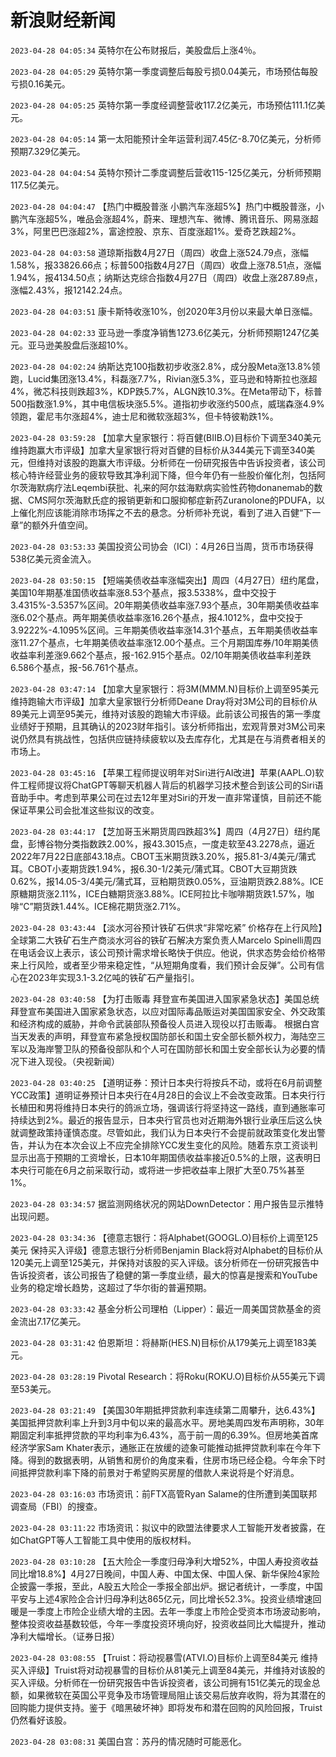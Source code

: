 # 新浪财经新闻
`2023-04-28 04:05:34` 英特尔在公布财报后，美股盘后上涨4％。

`2023-04-28 04:05:29` 英特尔第一季度调整后每股亏损0.04美元，市场预估每股亏损0.16美元。

`2023-04-28 04:05:25` 英特尔第一季度经调整营收117.2亿美元，市场预估111.1亿美元。

`2023-04-28 04:05:14` 第一太阳能预计全年运营利润7.45亿-8.70亿美元，分析师预期7.329亿美元。

`2023-04-28 04:04:54` 英特尔预计二季度调整后营收115-125亿美元，分析师预期117.5亿美元。

`2023-04-28 04:04:47` 【热门中概股普涨 小鹏汽车涨超5%】热门中概股普涨，小鹏汽车涨超5%，唯品会涨超4%，蔚来、理想汽车、微博、腾讯音乐、网易涨超3%，阿里巴巴涨超2%，富途控股、京东、百度涨超1%。爱奇艺跌超2%。

`2023-04-28 04:03:58` 道琼斯指数4月27日（周四）收盘上涨524.79点，涨幅1.58%，报33826.66点；标普500指数4月27日（周四）收盘上涨78.51点，涨幅1.94%，报4134.50点；纳斯达克综合指数4月27日（周四）收盘上涨287.89点，涨幅2.43%，报12142.24点。

`2023-04-28 04:03:51` 康卡斯特收涨10%，创2020年3月份以来最大单日涨幅。

`2023-04-28 04:02:33` 亚马逊一季度净销售1273.6亿美元，分析师预期1247亿美元。亚马逊美股盘后涨超10%。

`2023-04-28 04:02:24` 纳斯达克100指数初步收涨2.8%，成分股Meta涨13.8%领跑，Lucid集团涨13.4%，科磊涨7.7%，Rivian涨5.3%，亚马逊和特斯拉也涨超4%，微芯科技则跌超3%，KDP跌5.7%，ALGN跌10.3%。在Meta带动下，标普500指数涨1.9%，其中电信板块涨5.5%。道指初步收涨约500点，威瑞森涨4.9%领跑，霍尼韦尔涨超4%，迪士尼和微软涨超3%，但卡特彼勒跌1%。

`2023-04-28 03:59:28` 【加拿大皇家银行：将百健(BIIB.O)目标价下调至340美元 维持跑赢大市评级】加拿大皇家银行将对百健的目标价从344美元下调至340美元，但维持对该股的跑赢大市评级。分析师在一份研究报告中告诉投资者，该公司核心特许经营业务的疲软导致其净利润下降，但今年仍有一些股价催化剂，包括阿尔茨海默病疗法Leqembi获批、礼来的阿尔兹海默病实验性药物donanemab的数据、CMS阿尔茨海默氏症的报销更新和口服抑郁症新药Zuranolone的PDUFA，以上催化剂应该能消除市场挥之不去的悬念。分析师补充说，看到了进入百健“下一章”的额外升值空间。

`2023-04-28 03:53:33` 美国投资公司协会（ICI）：4月26日当周，货币市场获得538亿美元资金流入。

`2023-04-28 03:50:15` 【短端美债收益率涨幅突出】周四（4月27日）纽约尾盘，美国10年期基准国债收益率涨8.53个基点，报3.5338%，盘中交投于3.4315%-3.5357%区间。20年期美债收益率涨7.93个基点，30年期美债收益率涨6.02个基点。两年期美债收益率涨16.26个基点，报4.1012%，盘中交投于3.9222%-4.1095%区间。三年期美债收益率涨14.31个基点，五年期美债收益率涨11.27个基点，七年期美债收益率涨12.00个基点。三个月期国库券/10年期美债收益率利差涨9.662个基点，报-162.915个基点。02/10年期美债收益率利差跌6.586个基点，报-56.761个基点。

`2023-04-28 03:47:14` 【加拿大皇家银行：将3M(MMM.N)目标价上调至95美元 维持跑输大市评级】加拿大皇家银行分析师Deane Dray将对3M公司的目标价从89美元上调至95美元，维持对该股的跑输大市评级。此前该公司报告的第一季度业绩好于预期，且其确认的2023财年指引。该分析师指出，宏观背景对3M公司来说仍然具有挑战性，包括供应链持续疲软以及去库存化，尤其是在与消费者相关的市场上。

`2023-04-28 03:45:16` 【苹果工程师提议明年对Siri进行AI改进】苹果(AAPL.O)软件工程师提议将ChatGPT等聊天机器人背后的机器学习技术整合到该公司的Siri语音助手中。考虑到苹果公司在过去12年里对Siri的开发一直非常谨慎，目前还不能保证苹果公司会批准这些拟议的改变。

`2023-04-28 03:44:17` 【芝加哥玉米期货周四跌超3%】周四（4月27日）纽约尾盘，彭博谷物分类指数跌2.00%，报43.3015点，一度走软至43.2278点，逼近2022年7月22日底部43.18点。CBOT玉米期货跌3.20%，报5.81-3/4美元/蒲式耳。CBOT小麦期货跌1.94%，报6.30-1/2美元/蒲式耳。CBOT大豆期货跌0.62%，报14.05-3/4美元/蒲式耳，豆粕期货跌0.05%，豆油期货跌2.88%。ICE原糖期货涨2.11%，ICE白糖期货涨3.88%。ICE阿拉比卡咖啡期货跌1.57%，咖啡“C”期货跌1.44%。ICE棉花期货涨2.71%。

`2023-04-28 03:43:44` 【淡水河谷预计铁矿石供求“非常吃紧” 价格存在上行风险】全球第二大铁矿石生产商淡水河谷的铁矿石解决方案负责人Marcelo Spinelli周四在电话会议上表示，该公司预计需求增长略快于供应。他说，供求态势会给价格带来上行风险，或者至少带来稳定性，“从短期角度看，我们预计会反弹”。公司有信心在2023年实现3.1-3.2亿吨的铁矿石产量指引。

`2023-04-28 03:40:58` 【为打击贩毒 拜登宣布美国进入国家紧急状态】美国总统拜登宣布美国进入国家紧急状态，以应对国际毒品贩运对美国国家安全、外交政策和经济构成的威胁，并命令武装部队预备役人员进入现役以打击贩毒。 根据白宫当天发表的声明，拜登宣布紧急授权国防部长和国土安全部长额外权力，海陆空三军以及海岸警卫队的预备役部队和个人可在国防部长和国土安全部长认为必要的情况下进入现役。（央视新闻）

`2023-04-28 03:40:25` 【道明证券：预计日本央行将按兵不动，或将在6月前调整YCC政策】道明证券预计日本央行在4月28日的会议上不会改变政策。日本央行行长植田和男将维持日本央行的鸽派立场，强调该行将坚持这一路线，直到通胀率可持续达到2%。最近的报告显示，日本央行官员也对近期海外银行业承压后这么快就调整政策持谨慎态度。尽管如此，我们认为日本央行不会提前就政策变化发出警告，并认为在本次会议上不应完全排除YCC发生变化的风险。随着东京工资谈判显示出高于预期的工资增长，日本10年期国债收益率接近0.5%的上限，这表明日本央行可能在6月之前采取行动，或将进一步把收益率上限扩大至0.75%甚至1%。

`2023-04-28 03:34:57` 据监测网络状况的网站DownDetector：用户报告显示推特出现问题。

`2023-04-28 03:34:36` 【德意志银行：将Alphabet(GOOGL.O)目标价上调至125美元 保持买入评级】德意志银行分析师Benjamin Black将对Alphabet的目标价从120美元上调至125美元，并保持对该股的买入评级。该分析师在一份研究报告中告诉投资者，该公司报告了稳健的第一季度业绩，最大的惊喜是搜索和YouTube业务的稳定增长趋势，这超过了华尔街的普遍预期。

`2023-04-28 03:33:42` 基金分析公司理柏（Lipper）：最近一周美国贷款基金的资金流出7.17亿美元。

`2023-04-28 03:31:42` 伯恩斯坦：将赫斯(HES.N)目标价从179美元上调至183美元。

`2023-04-28 03:28:19` Pivotal Research：将Roku(ROKU.O)目标价从55美元下调至53美元。

`2023-04-28 03:21:49` 【美国30年期抵押贷款利率连续第二周攀升，达6.43%】美国抵押贷款利率上升到3月中旬以来的最高水平。房地美周四发布声明称，30年期固定利率抵押贷款的平均利率为6.43%，高于前一周的6.39%。但房地美首席经济学家Sam Khater表示，通胀正在放缓的迹象可能推动抵押贷款利率在今年下降。得到的数据表明，从销售和房价的角度来看，住房市场已经企稳。今年余下时间抵押贷款利率下降的前景对于希望购买房屋的借款人来说将是个好消息。

`2023-04-28 03:16:03` 市场资讯：前FTX高管Ryan Salame的住所遭到美国联邦调查局（FBI）的搜查。

`2023-04-28 03:11:22` 市场资讯：拟议中的欧盟法律要求人工智能开发者披露，在如ChatGPT等人工智能工具中使用的版权材料。

`2023-04-28 03:10:28` 【五大险企一季度归母净利大增52%，中国人寿投资收益同比增18.8%】4月27日晚间，中国人寿、中国太保、中国人保、新华保险4家险企披露一季报，至此，A股五大险企一季报全部出炉。据记者统计，一季度，中国平安与上述4家险企合计归母净利达865亿元，同比增长52.3%。投资业绩增速回暖是一季度上市险企业绩大增的主因。去年一季度上市险企受资本市场波动影响，整体投资收益基数较低，今年一季度投资环境向好，投资收益同比大幅提升，推动净利大幅增长。（证券日报）

`2023-04-28 03:08:55` 【Truist：将动视暴雪(ATVI.O)目标价上调至84美元 维持买入评级】Truist将对动视暴雪的目标价从81美元上调至84美元，并维持对该股的买入评级。分析师在一份研究报告中告诉投资者，该公司拥有151亿美元的现金总额，如果微软在英国公平竞争及市场管理局阻止该交易后放弃收购，将为其潜在的回购能力提供支持。鉴于《暗黑破坏神》即将发布和潜在回购的风险回报，Truist仍然看好该股。

`2023-04-28 03:08:31` 美国白宫：苏丹的情况随时可能恶化。

